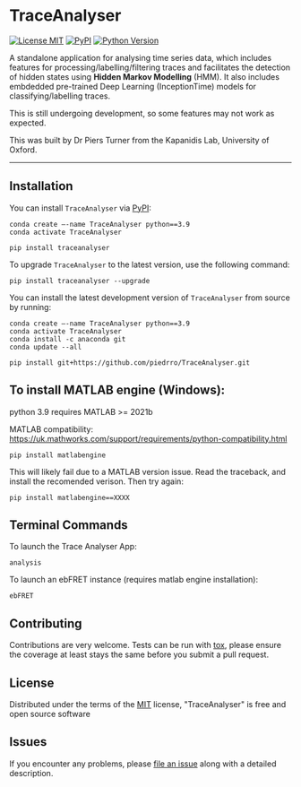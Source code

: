 # TraceAnalyser

[![License MIT](https://img.shields.io/pypi/l/TraceAnalyser.svg?color=green)](https://github.com/piedrro/TraceAnalyser/raw/main/LICENSE)
[![PyPI](https://img.shields.io/pypi/v/TraceAnalyser.svg?color=green)](https://pypi.org/project/TraceAnalyser)
[![Python Version](https://img.shields.io/pypi/pyversions/TraceAnalyser.svg?color=green)](https://python.org)

A standalone application for analysing time series data, which includes features for processing/labelling/filtering traces and facilitates the detection of hidden states using **Hidden Markov Modelling** (HMM). 
It also includes embdedded pre-trained Deep Learning (InceptionTime) models for classifying/labelling traces.

This is still undergoing development, so some features may not work as expected.

This was built by Dr Piers Turner from the Kapanidis Lab, University of Oxford.

----------------------------------

<!--
Don't miss the full getting started guide to set up your new package:
https://github.com/napari/cookiecutter-napari-plugin#getting-started

and review the napari docs for plugin developers:
https://napari.org/stable/plugins/index.html
-->

## Installation

You can install `TraceAnalyser` via [PyPI]:

    conda create –-name TraceAnalyser python==3.9
    conda activate TraceAnalyser

    pip install traceanalyser

To upgrade `TraceAnalyser` to the latest version, use the following command:

    pip install traceanalyser --upgrade

You can install the latest development  version of `TraceAnalyser` from source by running:

    conda create –-name TraceAnalyser python==3.9
    conda activate TraceAnalyser
    conda install -c anaconda git
    conda update --all

    pip install git+https://github.com/piedrro/TraceAnalyser.git

## To install **MATLAB** engine (Windows):

python 3.9 requires MATLAB >= 2021b

MATLAB compatibility: https://uk.mathworks.com/support/requirements/python-compatibility.html

    pip install matlabengine

This will likely fail due to a MATLAB version issue. 
Read the traceback, and install the recomended verison. 
Then try again:

    pip install matlabengine==XXXX

## Terminal Commands

To launch the Trace Analyser App:

    analysis

To launch an ebFRET instance (requires matlab engine installation):
    
    ebFRET

## Contributing

Contributions are very welcome. Tests can be run with [tox], please ensure
the coverage at least stays the same before you submit a pull request.

## License

Distributed under the terms of the [MIT] license,
"TraceAnalyser" is free and open source software

## Issues

If you encounter any problems, please [file an issue] along with a detailed description.

[napari]: https://github.com/napari/napari
[Cookiecutter]: https://github.com/audreyr/cookiecutter
[@napari]: https://github.com/napari
[MIT]: http://opensource.org/licenses/MIT
[BSD-3]: http://opensource.org/licenses/BSD-3-Clause
[GNU GPL v3.0]: http://www.gnu.org/licenses/gpl-3.0.txt
[GNU LGPL v3.0]: http://www.gnu.org/licenses/lgpl-3.0.txt
[Apache Software License 2.0]: http://www.apache.org/licenses/LICENSE-2.0
[Mozilla Public License 2.0]: https://www.mozilla.org/media/MPL/2.0/index.txt
[cookiecutter-napari-plugin]: https://github.com/napari/cookiecutter-napari-plugin

[file an issue]: https://github.com/piedrro/TraceAnalyser/issues

[napari]: https://github.com/napari/napari
[tox]: https://tox.readthedocs.io/en/latest/
[pip]: https://pypi.org/project/pip/
[PyPI]: https://pypi.org/
